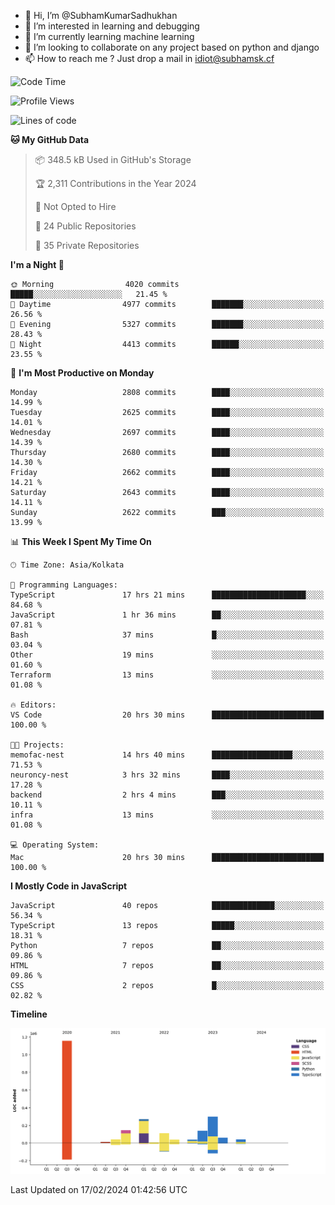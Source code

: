 - 👋 Hi, I’m @SubhamKumarSadhukhan
- 👀 I’m interested in learning and debugging
- 🌱 I’m currently learning machine learning
- 💞️ I’m looking to collaborate on any project based on python and django
- 📫 How to reach me ?
      Just drop a mail in idiot@subhamsk.cf

<!---
SubhamKumarSadhukhan/SubhamKumarSadhukhan is a ✨ special ✨ repository because its `README.md` (this file) appears on your GitHub profile.
You can click the Preview link to take a look at your changes.
--->


<!--START_SECTION:waka-->
![Code Time](http://img.shields.io/badge/Code%20Time-1%2C947%20hrs%2032%20mins-blue)

![Profile Views](http://img.shields.io/badge/Profile%20Views-0-blue)

![Lines of code](https://img.shields.io/badge/From%20Hello%20World%20I%27ve%20Written-2.4%20million%20lines%20of%20code-blue)

**🐱 My GitHub Data** 

> 📦 348.5 kB Used in GitHub's Storage 
 > 
> 🏆 2,311 Contributions in the Year 2024
 > 
> 🚫 Not Opted to Hire
 > 
> 📜 24 Public Repositories 
 > 
> 🔑 35 Private Repositories 
 > 
**I'm a Night 🦉** 

```text
🌞 Morning                4020 commits        █████░░░░░░░░░░░░░░░░░░░░   21.45 % 
🌆 Daytime                4977 commits        ███████░░░░░░░░░░░░░░░░░░   26.56 % 
🌃 Evening                5327 commits        ███████░░░░░░░░░░░░░░░░░░   28.43 % 
🌙 Night                  4413 commits        ██████░░░░░░░░░░░░░░░░░░░   23.55 % 
```
📅 **I'm Most Productive on Monday** 

```text
Monday                   2808 commits        ████░░░░░░░░░░░░░░░░░░░░░   14.99 % 
Tuesday                  2625 commits        ████░░░░░░░░░░░░░░░░░░░░░   14.01 % 
Wednesday                2697 commits        ████░░░░░░░░░░░░░░░░░░░░░   14.39 % 
Thursday                 2680 commits        ████░░░░░░░░░░░░░░░░░░░░░   14.30 % 
Friday                   2662 commits        ████░░░░░░░░░░░░░░░░░░░░░   14.21 % 
Saturday                 2643 commits        ████░░░░░░░░░░░░░░░░░░░░░   14.11 % 
Sunday                   2622 commits        ███░░░░░░░░░░░░░░░░░░░░░░   13.99 % 
```


📊 **This Week I Spent My Time On** 

```text
🕑︎ Time Zone: Asia/Kolkata

💬 Programming Languages: 
TypeScript               17 hrs 21 mins      █████████████████████░░░░   84.68 % 
JavaScript               1 hr 36 mins        ██░░░░░░░░░░░░░░░░░░░░░░░   07.81 % 
Bash                     37 mins             █░░░░░░░░░░░░░░░░░░░░░░░░   03.04 % 
Other                    19 mins             ░░░░░░░░░░░░░░░░░░░░░░░░░   01.60 % 
Terraform                13 mins             ░░░░░░░░░░░░░░░░░░░░░░░░░   01.08 % 

🔥 Editors: 
VS Code                  20 hrs 30 mins      █████████████████████████   100.00 % 

🐱‍💻 Projects: 
memofac-nest             14 hrs 40 mins      ██████████████████░░░░░░░   71.53 % 
neuroncy-nest            3 hrs 32 mins       ████░░░░░░░░░░░░░░░░░░░░░   17.28 % 
backend                  2 hrs 4 mins        ███░░░░░░░░░░░░░░░░░░░░░░   10.11 % 
infra                    13 mins             ░░░░░░░░░░░░░░░░░░░░░░░░░   01.08 % 

💻 Operating System: 
Mac                      20 hrs 30 mins      █████████████████████████   100.00 % 
```

**I Mostly Code in JavaScript** 

```text
JavaScript               40 repos            ██████████████░░░░░░░░░░░   56.34 % 
TypeScript               13 repos            █████░░░░░░░░░░░░░░░░░░░░   18.31 % 
Python                   7 repos             ██░░░░░░░░░░░░░░░░░░░░░░░   09.86 % 
HTML                     7 repos             ██░░░░░░░░░░░░░░░░░░░░░░░   09.86 % 
CSS                      2 repos             █░░░░░░░░░░░░░░░░░░░░░░░░   02.82 % 
```



**Timeline**

![Lines of Code chart](https://raw.githubusercontent.com/SubhamKumarSadhukhan/SubhamKumarSadhukhan/main/assets/bar_graph.png)


 Last Updated on 17/02/2024 01:42:56 UTC
<!--END_SECTION:waka-->
